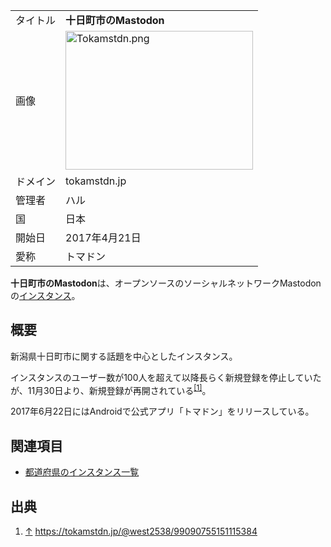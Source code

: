 <div>

|          |                                                                                                                                                                                                                 |
|----------|-----------------------------------------------------------------------------------------------------------------------------------------------------------------------------------------------------------------|
| タイトル | **十日町市のMastodon**                                                                                                                                                                                          |
| 画像     | [<img src="/images/thumb/e/e5/Tokamstdn.png/300px-Tokamstdn.png" srcset="/images/e/e5/Tokamstdn.png 1.5x" width="300" height="222" alt="Tokamstdn.png" />](/%E3%83%95%E3%82%A1%E3%82%A4%E3%83%AB:Tokamstdn.png) |
| ドメイン | tokamstdn.jp                                                                                                                                                                                                    |
| 管理者   | ハル                                                                                                                                                                                                            |
| 国       | 日本                                                                                                                                                                                                            |
| 開始日   | 2017年4月21日                                                                                                                                                                                                   |
| 愛称     | トマドン                                                                                                                                                                                                        |

**十日町市のMastodon**は、オープンソースのソーシャルネットワークMastodonの[インスタンス](/%E3%82%A4%E3%83%B3%E3%82%B9%E3%82%BF%E3%83%B3%E3%82%B9 "インスタンス")。

## 概要

新潟県十日町市に関する話題を中心としたインスタンス。

インスタンスのユーザー数が100人を超えて以降長らく新規登録を停止していたが、11月30日より、新規登録が再開されている<sup>[\[1\]](#cite_note-1)</sup>。

2017年6月22日にはAndroidで公式アプリ「トマドン」をリリースしている。

## 関連項目

-   [都道府県のインスタンス一覧](/%E9%83%BD%E9%81%93%E5%BA%9C%E7%9C%8C%E3%81%AE%E3%82%A4%E3%83%B3%E3%82%B9%E3%82%BF%E3%83%B3%E3%82%B9%E4%B8%80%E8%A6%A7 "都道府県のインスタンス一覧")

## 出典

<div>

1.  [↑](#cite_ref-1) <a href="https://tokamstdn.jp/@west2538/99090755151115384" rel="nofollow">https://tokamstdn.jp/@west2538/99090755151115384</a>

</div>

</div>
